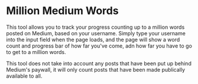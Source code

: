 # Million Medium Words

This tool allows you to track your progress counting up to a million words posted on Medium, based on your username. Simply type your username into the input field when the page loads, and the page will show a word count and progress bar of how far you've come, adn how far you have to go to get to a million words.

This tool does not take into account any posts that have been put up behind Medium's paywall, it will only count posts that have been made publically available to all.
